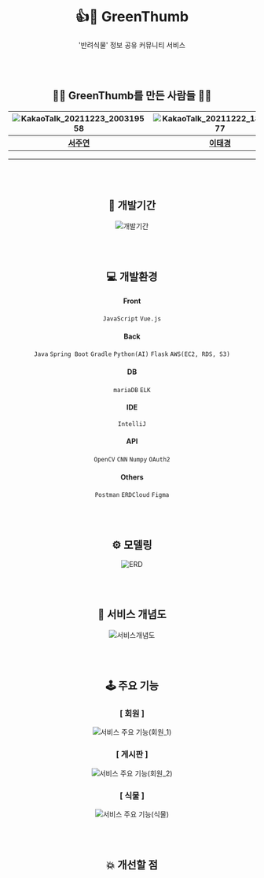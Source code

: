 <div align="center">

<!-- # playdata-greenthumb -->

<!-- ![Geen-horz](https://user-images.githubusercontent.com/87889860/146342210-005e9db4-9ffd-472e-a606-f72c2fb87680.png) -->

# 👍🌱 GreenThumb

<!-- ### 1.주제 설명 -->
'반려식물' 정보 공유 커뮤니티 서비스

<!-- ### 2. 주제 이유 -->
<!-- `COVID-19(사회적 거리두기)`로 인해 집에서 시간을 보내게 되면서 홈가드닝을 하는 인구가 늘고 있습니다. -->
<!-- 흙과 식물을 만지는데 집중하면서 명상적 효과를 얻고, 자연과의 교감을 통해 뇌에 `세토로닌(행복 호르몬)`을 분비 시켜 불안과 우울함을 덜 수 있습니다. -->
<!-- 실제로 인터넷 오픈마켓에서 꽃 화분 판매량은 전년 동기 대비 40% 증가하는 등 `홈가드닝 시장`은 갈수록 커지고 있습니다. -->
<!-- 이러한 흐름에 맞춰 `식물 커뮤니티 웹 서비스`를 만들게 되었습니다. -->

<!-- ### 3. 주제 대상 -->
<!--  - 직접 키우는 유저: 식물을 처음 기르는 초보, 기르고 있으나 잘 죽이는 사람, 노하우를 전수 하고 싶은 고수 등 -->
<!--  - 직접 키우지 않는 유저: 식물에 관한 정보를 얻거나, 앞으로 식물을 기를 수 있도록 유도함 -->
<!--  - 시장활동을 하려는 유저: 식물이나 물품을 무료 나눔, 식물에 관한 공동구매 진행, 희귀품종 등을 직거래 -->

<br><br>
## 👩‍💻 GreenThumb를 만든 사람들 👨‍💻

|![KakaoTalk_20211223_200319558](https://user-images.githubusercontent.com/84673603/147334216-3b700ac1-d752-4c74-85e7-a80788f07923.png)|![KakaoTalk_20211222_184537177](https://user-images.githubusercontent.com/85170623/147072959-24bf07d0-24d6-4785-b1af-5646c3223a6e.png)|![KakaoTalk_20211222_180456286](https://user-images.githubusercontent.com/85170623/147072823-c1fbed53-4662-4bf5-baab-7f671e1d9e16.png)|![KakaoTalk_20211222_180943652](https://user-images.githubusercontent.com/85170623/147072850-84d4b5b8-9094-41dc-845e-65da7f9e004e.png)|![KakaoTalk_20211223_212530537](https://user-images.githubusercontent.com/84673603/147334357-5be40f85-f286-4ed5-9134-309ab03428e9.png)|![KakaoTalk_20211223_213126057](https://user-images.githubusercontent.com/84673603/147334524-50b95df1-9d0b-4c1a-9749-1a1bf371eadf.png)|
|:---:|:---:|:---:|:---:|:---:|:---:|
|[**서주연**](https://github.com/do-oni)|[**이태경**](https://github.com/gaetaegoo)|[**정은진**](https://github.com/bingbong-party)|[**최해림**](https://github.com/choihaerim)|[**박서은**](https://github.com/westsi1ver)|[**유영훈**](https://github.com/yyhhha)|
---

<br><br>
## 📅 개발기간
  
![개발기간](https://user-images.githubusercontent.com/87889860/147710165-dd9d2ac5-b7ab-403d-adc3-68bc6cebfb30.png)

<br><br>
## 💻 개발환경
  
#### Front
`JavaScript` `Vue.js`

#### Back
`Java` `Spring Boot` `Gradle`
`Python(AI)` `Flask`
`AWS(EC2, RDS, S3)`

#### DB
`mariaDB` `ELK`

#### IDE
`IntelliJ`

#### API
`OpenCV` `CNN` `Numpy` `OAuth2`

#### Others
`Postman` `ERDCloud` `Figma`

<br><br>
## ⚙ 모델링 

![ERD](https://user-images.githubusercontent.com/87889860/147172480-11f49a2f-2f7a-4198-8b05-8a9a4f6f2b3c.PNG)

<br><br>
## 🔗 서비스 개념도

![서비스개념도](https://user-images.githubusercontent.com/87889860/146329828-cb917d8f-c387-4cbf-addb-9cbe51bed74f.png)
  
<br><br>
## 🕹 주요 기능

### [ 회원 ]

![서비스 주요 기능(회원_1)](https://user-images.githubusercontent.com/87889860/146329106-e3d9036b-6c2a-48ea-ade6-b2ccf5bbfb61.png)

### [ 게시판 ]

![서비스 주요 기능(회원_2)](https://user-images.githubusercontent.com/87889860/146336632-784bc2e9-b165-4696-b59d-98bb45c24973.png)

### [ 식물 ]

![서비스 주요 기능(식물)](https://user-images.githubusercontent.com/87889860/146336754-63058146-390b-4923-90dd-ffc892bc1c11.png)

<br><br>
## 💥 개선할 점

</div>
